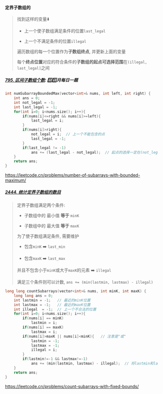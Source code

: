 #### 定界子数组的

> 找到这样的变量⬇️
> 
> - 上一个使子数组满足条件的位置`last_legal`
> 
> - 上一个不满足条件的位置`illegal`
> 
> 遍历数组的每一个位置作为**子数组终点**, 并更新上面的变量
> 
> 每个**终点位置**对应的符合条件的**子数组的起点可选择范围**在`(illegal, last_legal]`之间

##### [795. 区间子数组个数](/workspace/795.%E5%8C%BA%E9%97%B4%E5%AD%90%E6%95%B0%E7%BB%84%E4%B8%AA%E6%95%B0.cpp): 1️⃣1️⃣月每日一题

```CPP
int numSubarrayBoundedMax(vector<int>& nums, int left, int right) {
    int ans = 0;
    int not_legal = -1;
    int last_legal = -1;
    for(int i=0; i<nums.size(); i++){
        if(nums[i]<=right && nums[i]>=left){
            last_legal = i;
        }
        if(nums[i]>right){
            not_legal = i;  // 上一个不能包含的点
            last_legal = -1;
        }
        if(last_legal != -1)
            ans += (last_legal - not_legal);  // 起点的选择一定在(not_legal, last_legal]之间, 终点是i
    }
    return ans;
}
```
https://leetcode.cn/problems/number-of-subarrays-with-bounded-maximum/


##### [2444. 统计定界子数组的数目](/workspace/2444.%20统计定界子数组的数目.cpp)

> 定界子数组满足两个条件:
> 
> - 子数组中的 最小值 **等于** `minK`
> 
> - 子数组中的 最大值 **等于** `maxK`
>
> 为了使子数组满足条件, 需要维护
> 
> - 包含`minK` ➡️ `last_min`
> 
> - 包含`maxK` ➡️ `last_max`
> 
> 并且不包含小于`minK`或大于`maxK`的元素 ➡️ `illegal`
> 
> 满足三个条件则可以计数, `ans += (min(lastmin, lastmax) - illegal)`

```CPP
long long countSubarrays(vector<int>& nums, int minK, int maxK) {
    long long ans = 0;
    int lastmin = -1;   // 最近的minK位置
    int lastmax = -1;   // 最近的maxK位置
    int illegal  = -1;  // 上一个不合法的位置
    for(int i=0; i<nums.size(); i++){
        if(nums[i] == minK)
            lastmin = i;
        if(nums[i] == maxK)
            lastmax = i;
        if(nums[i]>maxK || nums[i]<minK){   // 注意是"或"
            lastmin = -1;
            lastmax = -1;
            illegal = i;
        }
        if(lastmin!=-1 && lastmax!=-1)
            ans += (min(lastmin, lastmax) - illegal);  // 将lastmin和lastmax都包涵进来 => min
    }
    return ans;
}
```
https://leetcode.cn/problems/count-subarrays-with-fixed-bounds/